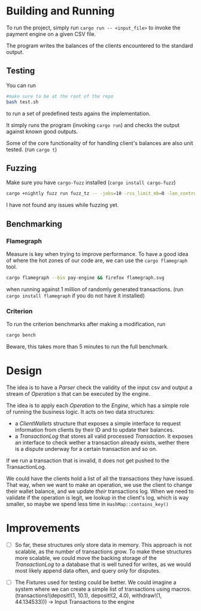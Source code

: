 # Building and Running

To run the project, simply run `cargo run -- <input_file>` to invoke the payment engine on a given CSV file.

The program writes the balances of the clients encountered to the standard output.

## Testing

You can run
```bash
#make sure to be at the root of the repo
bash test.sh
```

to run a set of predefined tests agains the implementation.

It simply runs the program (invoking `cargo run`) and checks the output against known good outputs.

Some of the core functionality of for handling client's balances are also unit tested. (run `cargo t`)

## Fuzzing

Make sure you have `cargo-fuzz` installed (`cargo install cargo-fuzz`)

```bash
cargo +nightly fuzz run fuzz_tz -- -jobs=10 -rss_limit_mb=0 -len_control=0 -malloc_limit_mb=4096
```

I have not found any issues while fuzzing yet.

## Benchmarking

### Flamegraph
Measure is key when trying to improve performance.
To have a good idea of where the hot zones of our code are, we can use the
`cargo flamegraph` tool.

```bash
cargo flamegraph --bin pay-engine && firefox flamegraph.svg
```
when running against 1 million of randomly generated transactions.
(run `cargo install flamegraph` if you do not have it installed)

### Criterion

To run the criterion benchmarks after making a modification, run

```bash
cargo bench
```

Beware, this takes more than 5 minutes to run the full benchmark.

# Design

The idea is to have a _Parser_ check the validity of the input csv and output a
stream of _Operation_ s that can be executed by the engine.

The idea is to apply each _Operation_ to the _Engine_, which has a simple role of
running the business logic.
It acts on two data structures:

- a _ClientWallets_ structure that exposes a simple interface to request information from clients by their ID
  and to update their balances.
- a _TransactionLog_ that stores all valid processed _Transaction_. It exposes an interface to check wether a
  transaction already exists, wether there is a dispute underway for a certain transaction and so on.

If we run a transaction that is invalid, it does not get pushed to the TransactionLog.


We could have the clients hold a list of all the transactions they have issued.
That way, when we want to make an operation, we use the client to change their wallet balance, and we update _their_ transactions log.
When we need to validate if the operation is legit, we lookup in the client's log,
which is way smaller, so maybe we spend less time in `HashMap::contains_key()`

# Improvements

- [ ] So far, these structures only store data in memory. This approach is not
      scalable, as the number of transactions grow. To make these structures more scalable, we could move the backing storage of the _TransactionLog_ to a database that is well tuned for writes, as we would most likely append data often, and query only for disputes.

- [ ] The Fixtures used for testing could be better. We could imagine a system 
      where we can create a simple list of transactions using macros. (transactions!(deposit!(1, 10.1), deposit!(2, 4.0), withdraw!(1, 44.134533))) -> Input Transactions to the engine
